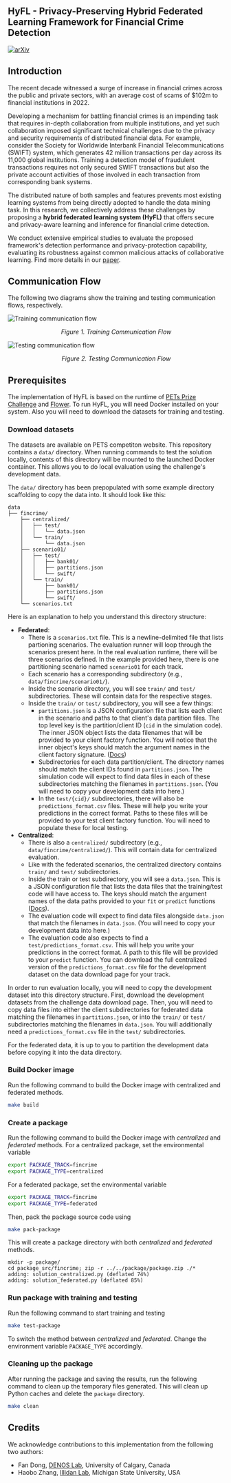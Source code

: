 
## HyFL - Privacy-Preserving Hybrid Federated Learning Framework for Financial Crime Detection

[![arXiv](https://img.shields.io/badge/arXiv-2302.03654-b31b1b.svg)](https://arxiv.org/abs/2302.03654)

## Introduction

The recent decade witnessed a surge of increase in financial crimes across the public and private sectors, with an average cost of scams of \$102m to financial institutions in 2022. 

Developing a mechanism for battling financial crimes is an impending task that requires in-depth collaboration from multiple institutions, and yet such collaboration imposed significant technical challenges due to the privacy and security requirements of distributed financial data. 
For example, consider the Society for Worldwide Interbank Financial Telecommunications (SWIFT) system, which generates 42 million transactions per day across its 11,000 global institutions. Training a detection model of fraudulent transactions requires not only secured SWIFT transactions but also the private account activities of those involved in each transaction from corresponding bank systems. 

The distributed nature of both samples and features prevents  most existing learning systems from being directly adopted to handle the data mining task. 
In this research, we collectively address these challenges by proposing a **hybrid federated learning system (HyFL)** that offers secure and privacy-aware learning and inference for financial crime detection.  

We conduct extensive empirical studies to evaluate the proposed framework's detection performance and privacy-protection capability, evaluating its robustness against common malicious attacks of collaborative learning.
Find more details in our [paper](https://arxiv.org/abs/2302.03654).

## Communication Flow

The following two diagrams show the training and testing communication flows, respectively.

![Training communication flow](docs/figs/training_flow.png)
<div align="center"><em>Figure 1. Training Communication Flow</em></div>


![Testing communication flow](docs/figs/testing_flow.png)
<div align="center"><em>Figure 2. Testing Communication Flow</em></div>


## Prerequisites
The implementation of HyFL is based on the runtime of [PETs Prize Challenge](https://github.com/drivendataorg/pets-prize-challenge-runtime) and [Flower](https://flower.dev/). To run HyFL, you will need Docker installed on your system. Also you will need to download the datasets for training and testing.

### Download  datasets
The datasets are available on PETS competiton website. This repository contains a `data/` directory. When running commands to test the solution locally, contents of this directory will be mounted to the launched Docker container. This allows you to do local evaluation using the challenge's development data.

The `data/` directory has been prepopulated with some example directory scaffolding to copy the data into. It should look like this:

```text
data
├── fincrime/
    ├── centralized/
    │   ├── test/
    │   │   └── data.json
    │   └── train/
    │       └── data.json
    ├── scenario01/
    │   ├── test/
    │   │   ├── bank01/
    │   │   ├── partitions.json
    │   │   └── swift/
    │   └── train/
    │       ├── bank01/
    │       ├── partitions.json
    │       └── swift/
    └── scenarios.txt
```

Here is an explanation to help you understand this directory structure:

- **Federated**:
    - There is a `scenarios.txt` file. This is a newline-delimited file that lists partioning scenarios. The evaluation runner will loop through the scenarios present here. In the real evaluation runtime, there will be three scenarios defined. In the example provided here, there is one partitioning scenario named `scenario01` for each track.
    - Each scenario has a corresponding subdirectory (e.g., `data/fincrime/scenario01/`).
    - Inside the scenario directory, you will see `train/` and `test/` subdirectories. These will contain data for the respective stages.
    - Inside the `train/` or `test/` subdirectory, you will see a few things:
        - `partitions.json` is a JSON configuration file that lists each client in the scenario and paths to that client's data partition files. The top level key is the partition/client ID (`cid` in the simulation code). The inner JSON object lists the data filenames that will be provided to your client factory function. You will notice that the inner object's keys should match the argument names in the client factory signature. ([Docs](https://www.drivendata.org/competitions/105/nist-federated-learning-2-financial-crime-federated/page/587/#training))
        - Subdirectories for each data partition/client. The directory names should match the client IDs found in `partitions.json`. The simulation code will expect to find data files in each of these subdirectories matching the filenames in `partitions.json`. (You will need to copy your development data into here.)
        - In the `test/{cid}/` subdirectories, there will also be `predictions_format.csv` files. These will help you write your predictions in the correct format. Paths to these files will be provided to your test client factory function. You will need to populate these for local testing. 
- **Centralized**:
    - There is also a `centralized/` subdirectory (e.g., `data/fincrime/centralized/`). This will contain data for centralized evaluation.
    - Like with the federated scenarios, the centralized directory contains `train/` and `test/` subdirectories.
    - Inside the train or test subdirectory, you will see a `data.json`. This is a JSON configuration file that lists the data files that the training/test code will have access to. The keys should match the argument names of the data paths provided to your `fit` or `predict` functions ([Docs](https://www.drivendata.org/competitions/105/nist-federated-learning-2-financial-crime-federated/page/588/#training)).
    - The evaluation code will expect to find data files alongside `data.json` that match the filenames in `data.json`. (You will need to copy your development data into here.)
    - The evaluation code also expects to find a `test/predictions_format.csv`. This will help you write your predictions in the correct format. A path to this file will be provided to your `predict` function. You can download the full centralized version of the `predictions_format.csv` file for the development dataset on the data download page for your track.

In order to run evaluation locally, you will need to copy the development dataset into this directory structure. First, download the development datasets from the challenge data download page. Then, you will need to copy data files into either the client subdirectories for federated data matching the filenames in `partitions.json`, or into the `train/` or `test/` subdirectories matching the filenames in `data.json`. You will additionally need a `predictions_format.csv` file in the `test/` subdirectories.

For the federated data, it is up to you to partition the development data before copying it into the data directory.

### Build Docker image
Run the following command to build the Docker image with centralized and federated methods.
```bash
make build
```

### Create a package 
Run the following command to build the Docker image with _centralized_ and _federated_ methods. For a centralized package, set the environmental variable
```bash
export PACKAGE_TRACK=fincrime
export PACKAGE_TYPE=centralized
```
For a federated package, set the environmental variable
```bash
export PACKAGE_TRACK=fincrime
export PACKAGE_TYPE=federated
```
Then, pack the package source code using
```bash
make pack-package
```
This will create a package directory with both _centralized_ and _federated_ methods.
```
mkdir -p package/
cd package_src/fincrime; zip -r ../../package/package.zip ./*
adding: solution_centralized.py (deflated 74%)
adding: solution_federated.py (deflated 85%)
```

### Run package with training and testing
Run the following command to start training and testing
```bash
make test-package
```
To switch the method between _centralized_ and _federated_. Change the environment variable `PACKAGE_TYPE` accordingly.

### Cleaning up the package
After running the package and saving the results, run the following command to clean up the temporary files generated. This will clean up Python caches and delete the `package` directory.
```bash
make clean
```

## Credits

We acknowledge contributions to this implementation from the following two authors:
* Fan Dong, [DENOS Lab](https://denoslab.com/), University of Calgary, Canada
* Haobo Zhang, [Illidan Lab](https://illidanlab.github.io/), Michigan State University, USA
